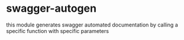 # swagger-autogen
this module generates swagger automated documentation by calling a specific function with specific parameters
